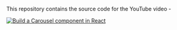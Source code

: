 This repository contains the source code for the YouTube video -

[![Build a Carousel component in React](https://img.youtube.com/vi/y2kcbZTSuMA/0.jpg)](https://www.youtube.com/watch?v=y2kcbZTSuMA)
